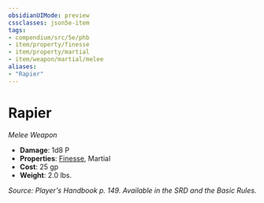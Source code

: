```yaml
---
obsidianUIMode: preview
cssclasses: json5e-item
tags:
- compendium/src/5e/phb
- item/property/finesse
- item/property/martial
- item/weapon/martial/melee
aliases: 
- "Rapier"
---
```

# Rapier
*Melee Weapon*  

- **Damage**: 1d8 P
- **Properties**: [Finesse](4-Resources/Compendium/rules/item-properties.md#Finesse), Martial
- **Cost**: 25 gp
- **Weight**: 2.0 lbs.

*Source: Player's Handbook p. 149. Available in the SRD and the Basic Rules.*